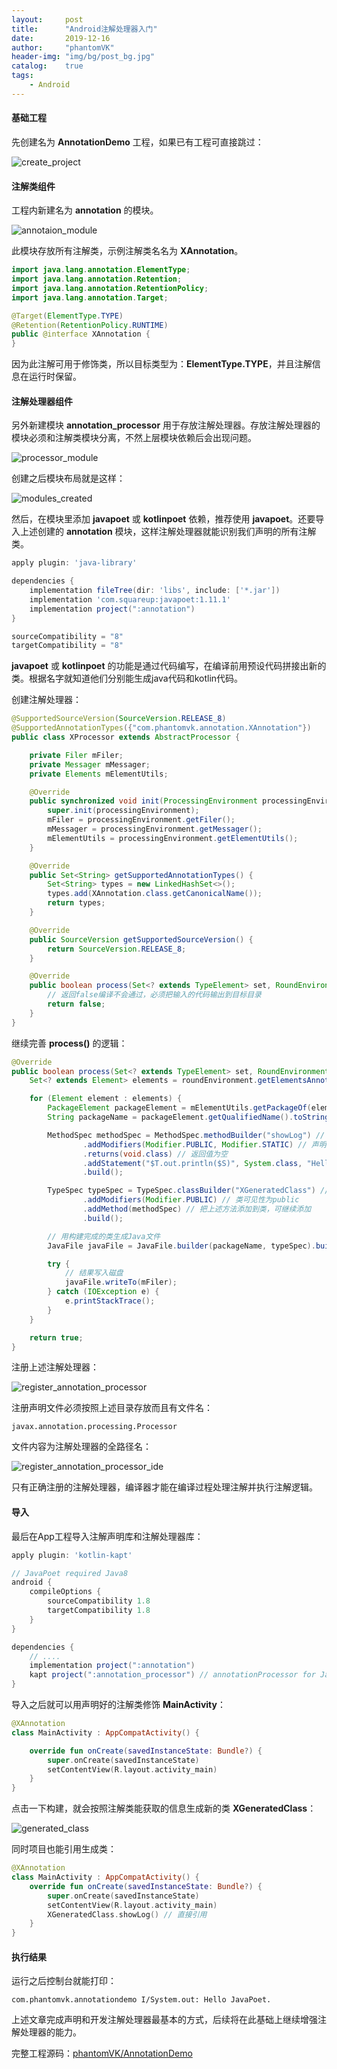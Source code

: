 ```yaml
---
layout:     post
title:      "Android注解处理器入门"
date:       2019-12-16
author:     "phantomVK"
header-img: "img/bg/post_bg.jpg"
catalog:    true
tags:
    - Android
---
```


#### 基础工程

先创建名为 __AnnotationDemo__ 工程，如果已有工程可直接跳过：

![create_project](/img/android/annotation_processor/create_project.png)

#### 注解类组件

工程内新建名为 __annotation__ 的模块。

![annotaion_module](/img/android/annotation_processor/annotaion_module.png)

此模块存放所有注解类，示例注解类名名为 __XAnnotation__。

```java
import java.lang.annotation.ElementType;
import java.lang.annotation.Retention;
import java.lang.annotation.RetentionPolicy;
import java.lang.annotation.Target;

@Target(ElementType.TYPE)
@Retention(RetentionPolicy.RUNTIME)
public @interface XAnnotation {
}
```

因为此注解可用于修饰类，所以目标类型为：__ElementType.TYPE__，并且注解信息在运行时保留。

#### 注解处理器组件

另外新建模块 __annotation_processor__ 用于存放注解处理器。存放注解处理器的模块必须和注解类模块分离，不然上层模块依赖后会出现问题。

![processor_module](/img/android/annotation_processor/processor_module.png)

创建之后模块布局就是这样：

![modules_created](/img/android/annotation_processor/modules_created.png)

然后，在模块里添加 __javapoet__ 或 __kotlinpoet__ 依赖，推荐使用 __javapoet__。还要导入上述创建的 __annotation__ 模块，这样注解处理器就能识别我们声明的所有注解类。


```groovy
apply plugin: 'java-library'

dependencies {
    implementation fileTree(dir: 'libs', include: ['*.jar'])
    implementation 'com.squareup:javapoet:1.11.1'
    implementation project(":annotation")
}

sourceCompatibility = "8"
targetCompatibility = "8"
```

 __javapoet__ 或 __kotlinpoet__ 的功能是通过代码编写，在编译前用预设代码拼接出新的类。根据名字就知道他们分别能生成java代码和kotlin代码。

创建注解处理器：

```java
@SupportedSourceVersion(SourceVersion.RELEASE_8)
@SupportedAnnotationTypes({"com.phantomvk.annotation.XAnnotation"})
public class XProcessor extends AbstractProcessor {

    private Filer mFiler;
    private Messager mMessager;
    private Elements mElementUtils;

    @Override
    public synchronized void init(ProcessingEnvironment processingEnvironment) {
        super.init(processingEnvironment);
        mFiler = processingEnvironment.getFiler();
        mMessager = processingEnvironment.getMessager();
        mElementUtils = processingEnvironment.getElementUtils();
    }

    @Override
    public Set<String> getSupportedAnnotationTypes() {
        Set<String> types = new LinkedHashSet<>();
        types.add(XAnnotation.class.getCanonicalName());
        return types;
    }

    @Override
    public SourceVersion getSupportedSourceVersion() {
        return SourceVersion.RELEASE_8;
    }

    @Override
    public boolean process(Set<? extends TypeElement> set, RoundEnvironment roundEnvironment) {
        // 返回false编译不会通过，必须把输入的代码输出到目标目录
        return false;
    }
}
```

继续完善 __process()__ 的逻辑：

```java
@Override
public boolean process(Set<? extends TypeElement> set, RoundEnvironment roundEnvironment) {
    Set<? extends Element> elements = roundEnvironment.getElementsAnnotatedWith(XAnnotation.class);

    for (Element element : elements) {
        PackageElement packageElement = mElementUtils.getPackageOf(element);
        String packageName = packageElement.getQualifiedName().toString();

        MethodSpec methodSpec = MethodSpec.methodBuilder("showLog") // 方法名
                .addModifiers(Modifier.PUBLIC, Modifier.STATIC) // 声明为公开的静态方法
                .returns(void.class) // 返回值为空
                .addStatement("$T.out.println($S)", System.class, "Hello JavaPoet.") // 方法体
                .build();

        TypeSpec typeSpec = TypeSpec.classBuilder("XGeneratedClass") // 类名
                .addModifiers(Modifier.PUBLIC) // 类可见性为public
                .addMethod(methodSpec) // 把上述方法添加到类，可继续添加
                .build();

        // 用构建完成的类生成Java文件
        JavaFile javaFile = JavaFile.builder(packageName, typeSpec).build();

        try {
            // 结果写入磁盘
            javaFile.writeTo(mFiler);
        } catch (IOException e) {
            e.printStackTrace();
        }
    }

    return true;
}
```

注册上述注解处理器：

![register_annotation_processor](/img/android/annotation_processor/register_annotation_processor.png)

注册声明文件必须按照上述目录存放而且有文件名：

```
javax.annotation.processing.Processor
```

文件内容为注解处理器的全路径名：

![register_annotation_processor_ide](/img/android/annotation_processor/register_annotation_processor_ide.png)

只有正确注册的注解处理器，编译器才能在编译过程处理注解并执行注解逻辑。

#### 导入

最后在App工程导入注解声明库和注解处理器库：

```groovy
apply plugin: 'kotlin-kapt'

// JavaPoet required Java8
android {
    compileOptions {
        sourceCompatibility 1.8
        targetCompatibility 1.8
    }
}

dependencies {
    // ....
    implementation project(":annotation")
    kapt project(":annotation_processor") // annotationProcessor for Java
}
```

导入之后就可以用声明好的注解类修饰 __MainActivity__：

```kotlin
@XAnnotation
class MainActivity : AppCompatActivity() {

    override fun onCreate(savedInstanceState: Bundle?) {
        super.onCreate(savedInstanceState)
        setContentView(R.layout.activity_main)
    }
}
```

点击一下构建，就会按照注解类能获取的信息生成新的类 __XGeneratedClass__：

![generated_class](/img/android/annotation_processor/generated_class.png)

同时项目也能引用生成类：

```kotlin
@XAnnotation
class MainActivity : AppCompatActivity() {
    override fun onCreate(savedInstanceState: Bundle?) {
        super.onCreate(savedInstanceState)
        setContentView(R.layout.activity_main)
        XGeneratedClass.showLog() // 直接引用
    }
}
```

#### 执行结果

运行之后控制台就能打印：

```
com.phantomvk.annotationdemo I/System.out: Hello JavaPoet.
```

上述文章完成声明和开发注解处理器最基本的方式，后续将在此基础上继续增强注解处理器的能力。

完整工程源码：[phantomVK/AnnotationDemo](https://github.com/phantomVK/AnnotationDemo)